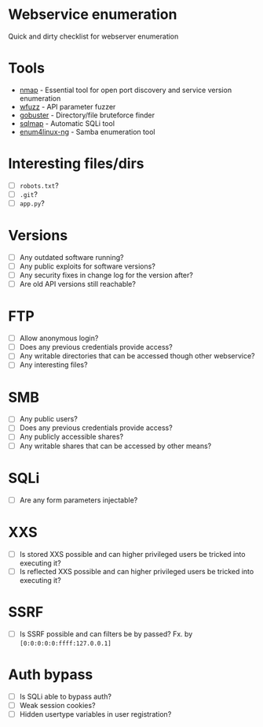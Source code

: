 # Webservice enumeration
Quick and dirty checklist for webserver enumeration

# Tools
* [nmap](https://nmap.org/) - Essential tool for open port discovery and service version enumeration
* [wfuzz](https://github.com/xmendez/wfuzz) - API parameter fuzzer
* [gobuster](https://github.com/OJ/gobuster) - Directory/file bruteforce finder
* [sqlmap](http://sqlmap.org/) - Automatic SQLi tool
* [enum4linux-ng](https://github.com/cddmp/enum4linux-ng) - Samba enumeration tool

# Interesting files/dirs
- [ ]  `robots.txt`?
- [ ] `.git`?
- [ ] `app.py`?

# Versions
- [ ] Any outdated software running?
- [ ] Any public exploits for software versions?
- [ ] Any security fixes in change log for the version after?
- [ ] Are old API versions still reachable?

# FTP
- [ ] Allow anonymous login?
- [ ] Does any previous credentials provide access?
- [ ] Any writable directories that can be accessed though other webservice?
- [ ] Any interesting files?

# SMB
- [ ] Any public users?
- [ ] Does any previous credentials provide access?
- [ ] Any publicly accessible shares?
- [ ] Any writable shares that can be accessed by other means?

# SQLi
- [ ] Are any form parameters injectable?

# XXS
- [ ] Is stored XXS possible and can higher privileged users be tricked into executing it?
- [ ] Is reflected XXS possible and can higher privileged users be tricked into executing it?

# SSRF
- [ ] Is SSRF possible and can filters be by passed? Fx. by `[0:0:0:0:0:ffff:127.0.0.1]`

# Auth bypass
- [ ] Is SQLi able to bypass auth?
- [ ] Weak session cookies?
- [ ] Hidden usertype variables in user registration?
